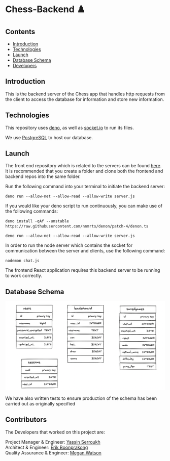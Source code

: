 # Chess-Backend ♟️

## Contents

- [Introduction](#introduction)
- [Technologies](#technologies)
- [Launch](#launch)
- [Database Schema](#database-schema)
- [Developers](#developers)

## Introduction

This is the backend server of the Chess app that handles http requests from the client to access the database for information and store new information.

## Technologies

This repository uses [deno](https://deno.land/manual/getting_started/installation), as well as [socket.io](https://socket.io/docs/v4/) to run its files.

We use [PostgreSQL](https://www.postgresql.org/) to host our database.

## Launch

The front end repository which is related to the servers can be found [here](https://github.com/ErikBoonprakong/chess-frontend). It is recommended that you create a folder and clone both the frontend and backend repos into the same folder.

Run the following command into your terminal to initiate the backend server:

```
deno run --allow-net --allow-read --allow-write server.js
```

If you would like your deno script to run continuously, you can make use of the following commands:

```
deno install -qAf --unstable https://raw.githubusercontent.com/nnmrts/denon/patch-4/denon.ts
```

```
deno run --allow-net --allow-read --allow-write server.js
```

In order to run the node server which contains the socket for communication between the server and clients, use the following command:

```
nodemon chat.js
```

The frontend React application requires this backend server to be running to work correctly.

## Database Schema

![Users Database](./assets/schema.png)

We have also written tests to ensure production of the schema has been carried out as originally specified

## Contributors

The Developers that worked on this project are:

Project Manager & Engineer: [Yassin Serroukh](https://github.com/yassinserroukh)<br/>
Architect & Engineer: [Erik Boonprakong](https://github.com/ErikBoonprakong)<br/>
Quality Assurance & Engineer: [Megan Watson](https://github.com/megwat)<br/>
